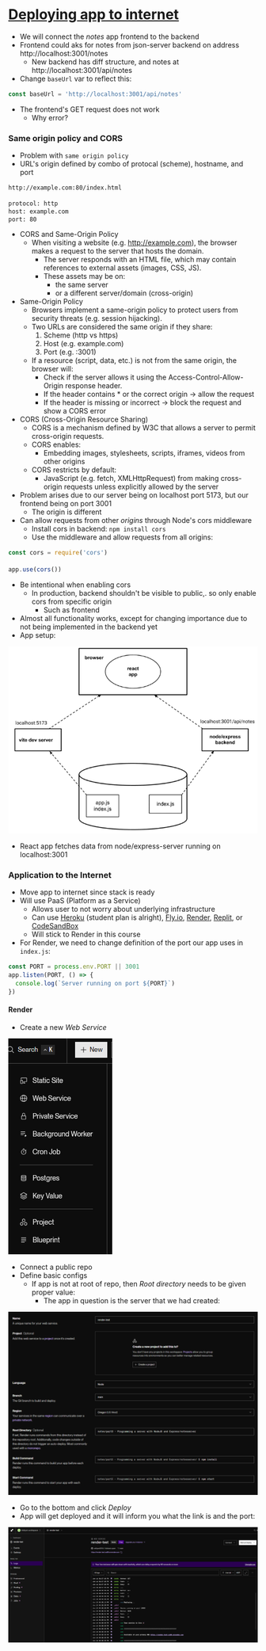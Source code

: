 # [Deploying app to internet](https://fullstackopen.com/en/part3/deploying_app_to_internet)

- We will connect the _notes_ app frontend to the backend 
- Frontend could aks for notes from json-server backend on address http://localhost:3001/notes
  - New backend has diff structure, and notes at http://localhost:3001/api/notes
- Change `baseUrl` var to reflect this:

```js
const baseUrl = 'http://localhost:3001/api/notes'
```

- The frontend's GET request does not work
  - Why error?

### Same origin policy and CORS

- Problem with `same origin policy`
- URL's origin defined by combo of protocal (scheme), hostname, and port

```
http://example.com:80/index.html
  
protocol: http
host: example.com
port: 80
```
- CORS and Same-Origin Policy
  - When visiting a website (e.g. http://example.com), the browser makes a request to the server that hosts the domain.
    - The server responds with an HTML file, which may contain references to external assets (images, CSS, JS).
    - These assets may be on:
      - the same server
      - or a different server/domain (cross-origin)
- Same-Origin Policy
  - Browsers implement a same-origin policy to protect users from security threats (e.g. session hijacking).
  - Two URLs are considered the same origin if they share:
    1. Scheme (http vs https)
    2. Host (e.g. example.com)
    3. Port (e.g. :3001)
  - If a resource (script, data, etc.) is not from the same origin, the browser will:
    - Check if the server allows it using the Access-Control-Allow-Origin response header.
    - If the header contains * or the correct origin → allow the request
    - If the header is missing or incorrect → block the request and show a CORS error
- CORS (Cross-Origin Resource Sharing)
  - CORS is a mechanism defined by W3C that allows a server to permit cross-origin requests.
  - CORS enables:
    - Embedding images, stylesheets, scripts, iframes, videos from other origins
  - CORS restricts by default:
    - JavaScript (e.g. fetch, XMLHttpRequest) from making cross-origin requests unless explicitly allowed by the server
- Problem arises due to our server being on localhost port 5173, but our frontend being on port 3001
  - The origin is different
- Can allow requests from other _origins_ through Node's cors middleware
  - Install cors in backend: `npm install cors`
  - Use the middleware and allow requests from all origins:

```js
const cors = require('cors')

app.use(cors())
```

- Be intentional when enabling cors
  - In production, backend shouldn't be visible to public,. so only enable cors from specific origin
    - Such as frontend
- Almost all functionality works, except for changing importance due to not being implemented in the backend yet
- App setup:

![alt text](images/app-setup.png)

- React app fetches data from node/express-server running on localhost:3001

### Application to the Internet

- Move app to internet since stack is ready
- Will use PaaS (Platform as a Service)
  - Allows user to not worry about underlying infrastructure
  - Can use [Heroku](http://heroku.com/) (student plan is alright), [Fly.io](https://fly.io/), [Render](https://render.com/), [Replit](https://replit.com/), or [CodeSandBox](https://codesandbox.io/)
  - Will stick to Render in this course
- For Render, we need to change definition of the port our app uses in `index.js`:

```js
const PORT = process.env.PORT || 3001
app.listen(PORT, () => {
  console.log(`Server running on port ${PORT}`)
})
```

#### Render

- Create a new _Web Service_

![alt text](images/render-new-webservice.png)

- Connect a public repo
- Define basic configs
  - If app is not at root of repo, then _Root directory_ needs to be given proper value:
    - The app in question is the server that we had created:

![alt text](images/render-configs.png)

- Go to the bottom and click _Deploy_ 
- App will get deployed and it will inform you what the link is and the port:

![alt text](images/render-logs.png)